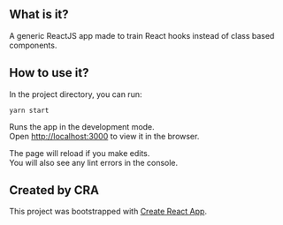 ## What is it?

A generic ReactJS app made to train React hooks instead of class based components.

## How to use it?

In the project directory, you can run:

`yarn start`

Runs the app in the development mode.<br>
Open [http://localhost:3000](http://localhost:3000) to view it in the browser.

The page will reload if you make edits.<br>
You will also see any lint errors in the console.

## Created by CRA

This project was bootstrapped with [Create React App](https://github.com/facebook/create-react-app).
